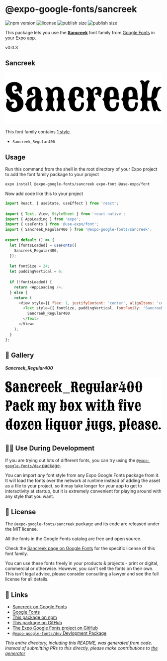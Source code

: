 # @expo-google-fonts/sancreek

![npm version](https://flat.badgen.net/npm/v/@expo-google-fonts/sancreek)
![license](https://flat.badgen.net/github/license/expo/google-fonts)
![publish size](https://flat.badgen.net/packagephobia/install/@expo-google-fonts/sancreek)
![publish size](https://flat.badgen.net/packagephobia/publish/@expo-google-fonts/sancreek)

This package lets you use the [**Sancreek**](https://fonts.google.com/specimen/Sancreek) font family from [Google Fonts](https://fonts.google.com/) in your Expo app.

v0.0.3

## Sancreek

![Sancreek](./font-family.png)

This font family contains [1 style](#-gallery).

- `Sancreek_Regular400`

## Usage

Run this command from the shell in the root directory of your Expo project to add the font family package to your project
```sh
expo install @expo-google-fonts/sancreek expo-font @use-expo/font
```

Now add code like this to your project
```js
import React, { useState, useEffect } from 'react';

import { Text, View, StyleSheet } from 'react-native';
import { AppLoading } from 'expo';
import { useFonts } from '@use-expo/font';
import { Sancreek_Regular400 } from '@expo-google-fonts/sancreek';

export default () => {
  let [fontsLoaded] = useFonts({
    Sancreek_Regular400,
  });

  let fontSize = 24;
  let paddingVertical = 6;

  if (!fontsLoaded) {
    return <AppLoading />;
  } else {
    return (
      <View style={{ flex: 1, justifyContent: 'center', alignItems: 'center' }}>
        <Text style={{ fontSize, paddingVertical, fontFamily: 'Sancreek_Regular400' }}>
          Sancreek_Regular400
        </Text>
      </View>
    );
  }
};

```

## 🔡 Gallery

##### Sancreek_Regular400
![Sancreek_Regular400](./ed5c3c851564b594f1e46baf486678ec23c42381e0439cdb2c79c04ca159563e.ttf.png)


## 👩‍💻 Use During Development

If you are trying out lots of different fonts, you can try using the [`@expo-google-fonts/dev` package](https://github.com/expo/google-fonts/tree/master/font-packages/dev#readme).

You can import *any* font style from any Expo Google Fonts package from it. It will load the fonts
over the network at runtime instead of adding the asset as a file to your project, so it may take longer
for your app to get to interactivity at startup, but it is extremely convenient
for playing around with any style that you want.

## 📖 License

The `@expo-google-fonts/sancreek` package and its code are released under the MIT license.

All the fonts in the Google Fonts catalog are free and open source.

Check the [Sancreek page on Google Fonts](https://fonts.google.com/specimen/Sancreek) for the specific license of this font family.

You can use these fonts freely in your products & projects - print or digital, commercial or otherwise. However, you can't sell the fonts on their own. This isn't legal advice, please consider consulting a lawyer and see the full license for all details.

## 🔗 Links

- [Sancreek on Google Fonts](https://fonts.google.com/specimen/Sancreek)
- [Google Fonts](https://fonts.google.com/)
- [This package on npm](https://www.npmjs.com/package/@expo-google-fonts/sancreek)
- [This package on GitHub](https://github.com/expo/google-fonts/tree/master/font-packages/sancreek)
- [The Expo Google Fonts project on GitHub](https://github.com/expo/google-fonts)
- [`@expo-google-fonts/dev` Devlopment Package](https://github.com/expo/google-fonts/tree/master/font-packages/dev)


*This entire directory, including this README, was generated from code. Instead of submitting PRs to this directly, please make contributions to [the generator](https://github.com/expo/google-fonts/tree/master/packages/generator)*
